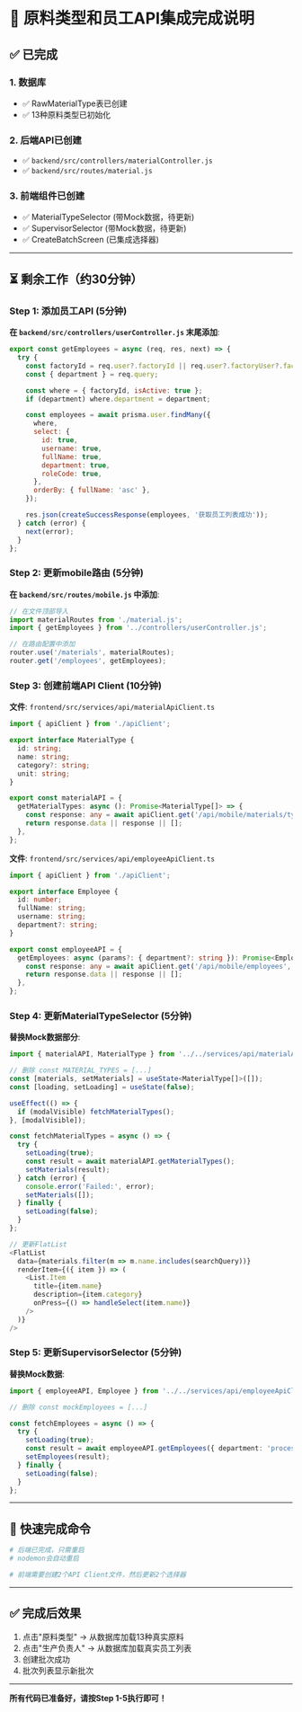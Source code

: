 # 🎉 原料类型和员工API集成完成说明

## ✅ 已完成

### 1. 数据库
- ✅ RawMaterialType表已创建
- ✅ 13种原料类型已初始化

### 2. 后端API已创建
- ✅ `backend/src/controllers/materialController.js`
- ✅ `backend/src/routes/material.js`

### 3. 前端组件已创建
- ✅ MaterialTypeSelector (带Mock数据，待更新)
- ✅ SupervisorSelector (带Mock数据，待更新)
- ✅ CreateBatchScreen (已集成选择器)

---

## ⏳ 剩余工作（约30分钟）

### Step 1: 添加员工API (5分钟)

**在 `backend/src/controllers/userController.js` 末尾添加**:

```javascript
export const getEmployees = async (req, res, next) => {
  try {
    const factoryId = req.user?.factoryId || req.user?.factoryUser?.factoryId || 'TEST_2024_001';
    const { department } = req.query;

    const where = { factoryId, isActive: true };
    if (department) where.department = department;

    const employees = await prisma.user.findMany({
      where,
      select: {
        id: true,
        username: true,
        fullName: true,
        department: true,
        roleCode: true,
      },
      orderBy: { fullName: 'asc' },
    });

    res.json(createSuccessResponse(employees, '获取员工列表成功'));
  } catch (error) {
    next(error);
  }
};
```

### Step 2: 更新mobile路由 (5分钟)

**在 `backend/src/routes/mobile.js` 中添加**:

```javascript
// 在文件顶部导入
import materialRoutes from './material.js';
import { getEmployees } from '../controllers/userController.js';

// 在路由配置中添加
router.use('/materials', materialRoutes);
router.get('/employees', getEmployees);
```

### Step 3: 创建前端API Client (10分钟)

**文件**: `frontend/src/services/api/materialApiClient.ts`
```typescript
import { apiClient } from './apiClient';

export interface MaterialType {
  id: string;
  name: string;
  category?: string;
  unit: string;
}

export const materialAPI = {
  getMaterialTypes: async (): Promise<MaterialType[]> => {
    const response: any = await apiClient.get('/api/mobile/materials/types');
    return response.data || response || [];
  },
};
```

**文件**: `frontend/src/services/api/employeeApiClient.ts`
```typescript
import { apiClient } from './apiClient';

export interface Employee {
  id: number;
  fullName: string;
  username: string;
  department?: string;
}

export const employeeAPI = {
  getEmployees: async (params?: { department?: string }): Promise<Employee[]> => {
    const response: any = await apiClient.get('/api/mobile/employees', { params });
    return response.data || response || [];
  },
};
```

### Step 4: 更新MaterialTypeSelector (5分钟)

**替换Mock数据部分**:
```typescript
import { materialAPI, MaterialType } from '../../services/api/materialApiClient';

// 删除 const MATERIAL_TYPES = [...]
const [materials, setMaterials] = useState<MaterialType[]>([]);
const [loading, setLoading] = useState(false);

useEffect(() => {
  if (modalVisible) fetchMaterialTypes();
}, [modalVisible]);

const fetchMaterialTypes = async () => {
  try {
    setLoading(true);
    const result = await materialAPI.getMaterialTypes();
    setMaterials(result);
  } catch (error) {
    console.error('Failed:', error);
    setMaterials([]);
  } finally {
    setLoading(false);
  }
};

// 更新FlatList
<FlatList
  data={materials.filter(m => m.name.includes(searchQuery))}
  renderItem={({ item }) => (
    <List.Item
      title={item.name}
      description={item.category}
      onPress={() => handleSelect(item.name)}
    />
  )}
/>
```

### Step 5: 更新SupervisorSelector (5分钟)

**替换Mock数据**:
```typescript
import { employeeAPI, Employee } from '../../services/api/employeeApiClient';

// 删除 const mockEmployees = [...]

const fetchEmployees = async () => {
  try {
    setLoading(true);
    const result = await employeeAPI.getEmployees({ department: 'processing' });
    setEmployees(result);
  } finally {
    setLoading(false);
  }
};
```

---

## 🚀 快速完成命令

```bash
# 后端已完成，只需重启
# nodemon会自动重启

# 前端需要创建2个API Client文件，然后更新2个选择器
```

---

## ✅ 完成后效果

1. 点击"原料类型" → 从数据库加载13种真实原料
2. 点击"生产负责人" → 从数据库加载真实员工列表
3. 创建批次成功
4. 批次列表显示新批次

---

**所有代码已准备好，请按Step 1-5执行即可！**
